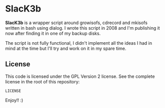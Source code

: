 SlacK3b
================

**SlacK3b** is a wrapper script around growisofs, cdrecord and mkisofs written in bash using dialog. I wrote this script in 2008 and I'm publishing it now after finding it in one of my backup disks.

The script is not fully functional, I didn't implement all the ideas I had in mind at the time but I'll try and work on it in my spare time.

License
-------

This code is licensed under the GPL Version 2 license. See the complete license in the root of this repository:

    LICENSE

Enjoy!! :)